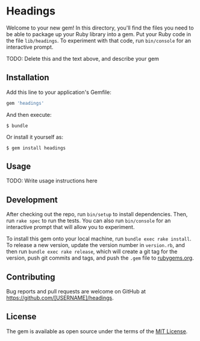 # Headings

Welcome to your new gem! In this directory, you'll find the files you need to be able to package up your Ruby library into a gem. Put your Ruby code in the file `lib/headings`. To experiment with that code, run `bin/console` for an interactive prompt.

TODO: Delete this and the text above, and describe your gem

## Installation

Add this line to your application's Gemfile:

```ruby
gem 'headings'
```

And then execute:

    $ bundle

Or install it yourself as:

    $ gem install headings

## Usage

TODO: Write usage instructions here

## Development

After checking out the repo, run `bin/setup` to install dependencies. Then, run `rake spec` to run the tests. You can also run `bin/console` for an interactive prompt that will allow you to experiment.

To install this gem onto your local machine, run `bundle exec rake install`. To release a new version, update the version number in `version.rb`, and then run `bundle exec rake release`, which will create a git tag for the version, push git commits and tags, and push the `.gem` file to [rubygems.org](https://rubygems.org).

## Contributing

Bug reports and pull requests are welcome on GitHub at https://github.com/[USERNAME]/headings.

## License

The gem is available as open source under the terms of the [MIT License](https://opensource.org/licenses/MIT).

